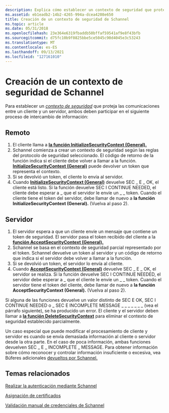 ```yaml
---
description: Explica cómo establecer un contexto de seguridad que proteja las comunicaciones entre un cliente y un servidor.
ms.assetid: eb1eadb2-14b2-4265-994a-dcea4208e650
title: Creación de un contexto de seguridad de Schannel
ms.topic: article
ms.date: 05/31/2018
ms.openlocfilehash: 23e364e6319fbaddb50bffaf59541af9e8f43bfb
ms.sourcegitcommit: d75fc10b9f0825bbe5ce5045c90d4045e3c53243
ms.translationtype: MT
ms.contentlocale: es-ES
ms.lasthandoff: 09/13/2021
ms.locfileid: "127161010"
---
```

# <a name="creating-an-schannel-security-context"></a>Creación de un contexto de seguridad de Schannel

Para establecer un [*contexto de seguridad*](/windows/desktop/SecGloss/s-gly) que proteja las comunicaciones entre un cliente y un servidor, ambos deben participar en el siguiente proceso de intercambio de información:

## <a name="client"></a>Remoto

1.  El cliente llama a [**la función InitializeSecurityContext (General).**](/windows/win32/api/sspi/nf-sspi-initializesecuritycontexta)
2.  Schannel comienza a crear un contexto de seguridad según las reglas del protocolo de seguridad seleccionado. El código de retorno de la función indica si el cliente debe volver a llamar a la función. [**InitializeSecurityContext (General)**](/windows/win32/api/sspi/nf-sspi-initializesecuritycontexta) puede devolver un token que representa el contexto.
3.  Si se devolvió un token, el cliente lo envía al servidor.
4.  Cuando [**InitializeSecurityContext (General)**](/windows/win32/api/sspi/nf-sspi-initializesecuritycontexta) devuelve SEC \_ E \_ OK, el cliente está listo. Si la función devuelve SEC I CONTINUE NEEDED, el cliente debe esperar a \_ que el servidor le envíe un \_ \_ token. Cuando el cliente tiene el token del servidor, debe llamar de nuevo a **la función InitializeSecurityContext (General).** [](/windows/desktop/SecGloss/c-gly) (Vuelva al paso 2).

## <a name="server"></a>Servidor

1.  El servidor espera a que un cliente envíe un mensaje que contiene un token de seguridad. El servidor pasa el token recibido del cliente a la [**función AcceptSecurityContext (General).**](/windows/win32/api/sspi/nf-sspi-acceptsecuritycontext)
2.  Schannel se basa en el contexto de seguridad parcial representado por el token. Schannel devuelve un token al servidor y un código de retorno que indica si el servidor debe volver a llamar a la función.
3.  Si se devolvió un token, el servidor lo envía al cliente.
4.  Cuando [**AcceptSecurityContext (General)**](/windows/win32/api/sspi/nf-sspi-acceptsecuritycontext) devuelve SEC \_ E \_ OK, el servidor se realiza. Si la función devuelve SEC I CONTINUE NEEDED, el servidor debe esperar a \_ que el cliente le envíe un \_ \_ token. Cuando el servidor tiene el token del cliente, debe llamar de nuevo a **la función AcceptSecurityContext (General).** (Vuelva al paso 2).

Si alguna de las funciones devuelve un valor distinto de SEC E OK, SEC I CONTINUE NEEDED o \_ SEC E INCOMPLETE MESSAGE \_ \_ \_ \_ \_ \_ \_ (vea el párrafo siguiente), se ha producido un error. El cliente y el servidor deben llamar a [**la función DeleteSecurityContext**](/windows/desktop/api/Sspi/nf-sspi-deletesecuritycontext) para eliminar el contexto de seguridad establecido parcialmente.

Un caso especial que puede modificar el procesamiento de cliente y servidor es cuando se envía demasiada información al cliente o servidor desde la otra parte. En el caso de poca información, ambas funciones devuelven SEC \_ E \_ INCOMPLETE \_ MESSAGE. Para obtener información sobre cómo reconocer y controlar información insuficiente o excesiva, vea Búferes adicionales [devueltos por Schannel.](extra-buffers-returned-by-schannel.md)

## <a name="related-topics"></a>Temas relacionados

<dl> <dt>

[Realizar la autenticación mediante Schannel](performing-authentication-using-schannel.md)
</dt> <dt>

[Asignación de certificados](mapping-certificates.md)
</dt> <dt>

[Validación manual de credenciales de Schannel](manually-validating-schannel-credentials.md)
</dt> </dl>

 

 
